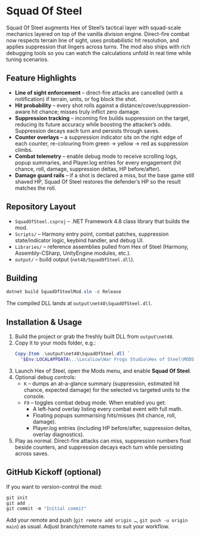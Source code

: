 # Squad Of Steel

Squad Of Steel augments Hex of Steel’s tactical layer with squad-scale mechanics layered on top of the vanilla division engine. Direct-fire combat now respects terrain line of sight, uses probabilistic hit resolution, and applies suppression that lingers across turns. The mod also ships with rich debugging tools so you can watch the calculations unfold in real time while tuning scenarios.

## Feature Highlights

- **Line of sight enforcement** – direct-fire attacks are cancelled (with a notification) if terrain, units, or fog block the shot.
- **Hit probability** – every shot rolls against a distance/cover/suppression-aware hit chance; misses truly inflict zero damage.
- **Suppression tracking** – incoming fire builds suppression on the target, reducing its future accuracy while boosting the attacker’s odds. Suppression decays each turn and persists through saves.
- **Counter overlays** – a suppression indicator sits on the right edge of each counter, re-colouring from green → yellow → red as suppression climbs.
- **Combat telemetry** – enable debug mode to receive scrolling logs, popup summaries, and Player.log entries for every engagement (hit chance, roll, damage, suppression deltas, HP before/after).
- **Damage guard rails** – if a shot is declared a miss, but the base game still shaved HP, Squad Of Steel restores the defender’s HP so the result matches the roll.

## Repository Layout

- `SquadOfSteel.csproj` – .NET Framework 4.8 class library that builds the mod.
- `Scripts/` – Harmony entry point, combat patches, suppression state/indicator logic, keybind handler, and debug UI.
- `Libraries/` – reference assemblies pulled from Hex of Steel (Harmony, Assembly-CSharp, UnityEngine modules, etc.).
- `output/` – build output (`net48/SquadOfSteel.dll`).

## Building

```powershell
dotnet build SquadOfSteelMod.sln -c Release
```

The compiled DLL lands at `output\net48\SquadOfSteel.dll`.

## Installation & Usage

1. Build the project or grab the freshly built DLL from `output\net48`.
2. Copy it to your mods folder, e.g.:
   ```powershell
   Copy-Item .\output\net48\SquadOfSteel.dll `
     "$Env:LOCALAPPDATA\..\LocalLow\War Frogs Studio\Hex of Steel\MODS\Squad Of Steel\Libraries\SquadOfSteel.dll" -Force
   ```
3. Launch Hex of Steel, open the Mods menu, and enable **Squad Of Steel**.
4. Optional debug controls:
   - `K` – dumps an at-a-glance summary (suppression, estimated hit chance, expected damage) for the selected vs targeted units to the console.
   - `F9` – toggles combat debug mode. When enabled you get:
     - A left-hand overlay listing every combat event with full math.
     - Floating popups summarising hits/misses (hit chance, roll, damage).
     - Player.log entries (including HP before/after, suppression deltas, overlay diagnostics).
5. Play as normal. Direct-fire attacks can miss, suppression numbers float beside counters, and suppression decays each turn while persisting across saves.

## GitHub Kickoff (optional)

If you want to version-control the mod:

```powershell
git init
git add .
git commit -m "Initial commit"
```

Add your remote and push (`git remote add origin …`, `git push -u origin main`) as usual. Adjust branch/remote names to suit your workflow.
